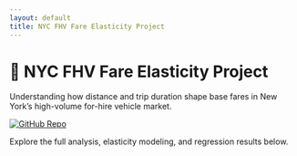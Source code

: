 ```yaml
---
layout: default
title: NYC FHV Fare Elasticity Project
---
```


# 🚖 NYC FHV Fare Elasticity Project
Understanding how distance and trip duration shape base fares in New York’s high-volume for-hire vehicle market.

[![GitHub Repo](https://img.shields.io/badge/View%20on-GitHub-black?logo=github)](https://github.com/AwesomeAnil/nyc-fhv-trip-miles-vs-trip-distance)

Explore the full analysis, elasticity modeling, and regression results below.
